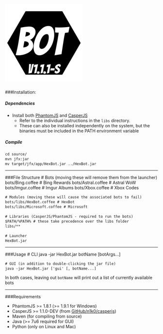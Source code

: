![HexBot](/source/src/main/resources/HexBot.png "HexBot")
===


###Installation:
##### Dependencies
- Install both [PhantomJS](http://phantomjs.org/download.html) and [CasperJS](http://casperjs.org/installation.html)
  - Refer to the individual instructions in the `libs` directory.
  - These can also be installed independently on the system, but the binaries must be included in the PATH environment variable

##### Compile
    cd source/
    mvn jfx:jar
    mv target/jfx/app/HexBot.jar ../HexBot.jar

---

###File Structure
    # Bots (moving these will remove them from the launcher)
    bots/Bing.coffee # Bing Rewards
    bots/Astral.coffee # Astral WoW
    bots/Imgur.coffee # Imgur Albums
    bots/Xbox.coffee # Xbox Codes

    # Modules (moving these will cause the associated bots to fail)
    bots/libs/HexBot.coffee # HexBot
    bots/libs/Microsoft.coffee # Microsoft

    # Libraries (CasperJS/PhantomJS - required to run the bots)
    $PATH/%PATH% # these take precedence over the libs folder
    libs/**

    # Launcher
    HexBot.jar

---

###Usage
    # CLI
    java -jar HexBot.jar botName [botArgs...]

    # GUI (in addition to double-clicking the jar file)
    java -jar HexBot.jar ['gui' [, botName...]

In both cases, leaving out `botName` will print out a list of currently available bots

---

###Requirements
- PhantomJS >= 1.8.1 (>= 1.9.1 for Windows)
- CasperJS >= 1.1.0-DEV (from [GitHub/n1k0/casperjs](http://github.com/n1k0/casperjs))
- Maven (for compiling from source)
- Java (>= 7u6 required for GUI)
- Python (only on Linux and Mac)